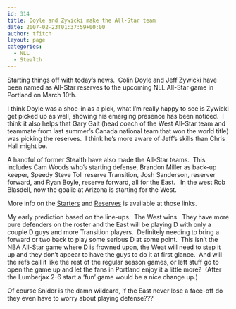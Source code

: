 ```yaml
---
id: 314
title: Doyle and Zywicki make the All-Star team
date: 2007-02-23T01:37:59+00:00
author: tfitch
layout: page
categories:
  - NLL
  - Stealth
---
```

Starting things off with today&#8217;s news.  Colin Doyle and Jeff Zywicki have been named as All-Star reserves to the upcoming NLL All-Star game in Portland on March 10th.

I think Doyle was a shoe-in as a pick, what I&#8217;m really happy to see is Zywicki get picked up as well, showing his emerging presence has been noticed.  I think it also helps that Gary Gait (head coach of the West All-Star team and teammate from last summer&#8217;s Canada national team that won the world title) was picking the reserves.  I think he&#8217;s more aware of Jeff&#8217;s skills than Chris Hall might be.

A handful of former Stealth have also made the All-Star teams.  This includes Cam Woods who&#8217;s starting defense, Brandon Miller as back-up keeper, Speedy Steve Toll reserve Transition, Josh Sanderson, reserver forward, and Ryan Boyle, reserve forward, all for the East.   In the west Rob Blasdell, now the goalie at Arizona is starting for the West.

More info on the <a href="http://www.nll.com/article.php?id=2759" target="_blank" rel="noopener noreferrer">Starters</a> and <a href="http://www.nll.com/article.php?id=2763" target="_blank" rel="noopener noreferrer">Reserves</a> is available at those links.

My early prediction based on the line-ups.  The West wins.  They have more pure defenders on the roster and the East will be playing D with only a couple D guys and more Transition players.  Definitely needing to bring a forward or two back to play some serious D at some point.  This isn&#8217;t the NBA All-Star game where D is frowned upon, the Weat will need to step it up and they don&#8217;t appear to have the guys to do it at first glance.  And will the refs call it like the rest of the regular season games, or left stuff go to open the game up and let the fans in Portland enjoy it a little more?  (After the Lumberjax 2-6 start a &#8216;fun&#8217; game would be a nice change up.)

Of course Snider is the damn wildcard, if the East never lose a face-off do they even have to worry about playing defense???
